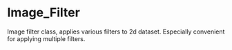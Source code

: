 # Image_Filter
Image filter class, applies various filters to 2d dataset. Especially convenient for applying multiple filters. 
